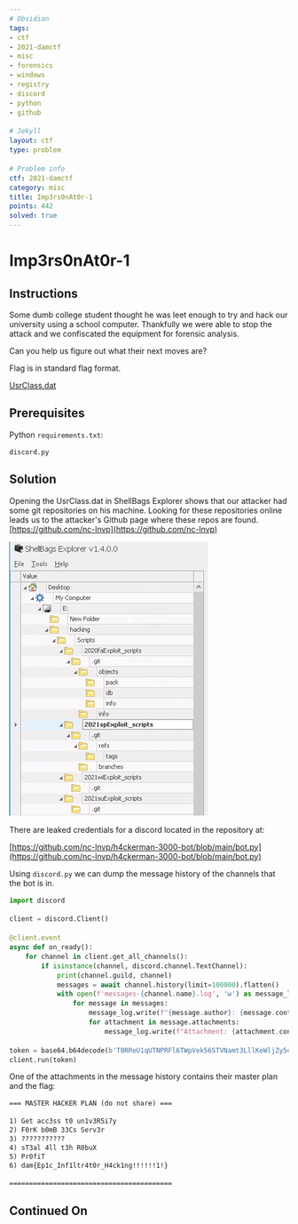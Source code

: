 ```yaml
---
# Obsidian
tags:
- ctf
- 2021-damctf
- misc
- forensics
- windows
- registry
- discord
- python
- github

# Jekyll
layout: ctf
type: problem

# Problem info
ctf: 2021-damctf
category: misc
title: Imp3rs0nAt0r-1
points: 442
solved: true
---
```


# Imp3rs0nAt0r-1

## Instructions

Some dumb college student thought he was leet enough to try and hack our university using a school computer. Thankfully we were able to stop the attack and we confiscated the equipment for forensic analysis.

Can you help us figure out what their next moves are?

Flag is in standard flag format.

[UsrClass.dat](#)

## Prerequisites
Python `requirements.txt`:
```
discord.py
```

## Solution

Opening the UsrClass.dat in ShellBags Explorer shows that our attacker had some git repositories on his machine. Looking for these repositories online leads us to the attacker's Github page where these repos are found. [https://github.com/nc-lnvp](https://github.com/nc-lnvp)

![](attachments/Pasted%20image%2020211107082651.png)

There are leaked credentials for a discord located in the repository at:

[https://github.com/nc-lnvp/h4ckerman-3000-bot/blob/main/bot.py](https://github.com/nc-lnvp/h4ckerman-3000-bot/blob/main/bot.py)

Using  `discord.py` we can dump the message history of the channels that the bot is in.

```python
import discord

client = discord.Client()

@client.event
async def on_ready():
    for channel in client.get_all_channels():
        if isinstance(channel, discord.channel.TextChannel):
            print(channel.guild, channel)
            messages = await channel.history(limit=100000).flatten()
            with open(f'messages-{channel.name}.log', 'w') as message_log:
                for message in messages:
                    message_log.write(f"{message.author}: {message.content}\n")
                    for attachment in message.attachments:
                        message_log.write(f"Attachment: {attachment.content_type}, {attachment.filename}, {attachment.url}\n")

token = base64.b64decode(b'T0RReU1qUTNPRFl6TWpVek56STVNamt3LllKeWljZy5oVFZjak1Dc3hjTkJCaGFPT1lYWGFrWUNDcDg=').decode()
client.run(token)
```

One of the attachments in the message history contains their master plan and the flag:
```
=== MASTER HACKER PLAN (do not share) ===

1) Get acc3ss t0 un1v3R5i7y
2) F0rK b0mB 33Cs Serv3r
3) ???????????
4) sT3al 4ll t3h R0buX
5) Pr0fiT
6) dam{Ep1c_Inf1ltr4t0r_H4ck1ng!!!!!!1!}

=========================================
```


## Continued On


